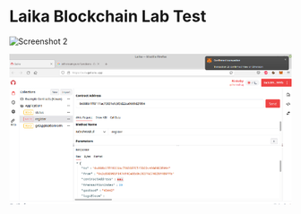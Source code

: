 # Laika Blockchain Lab Test

![Screenshot 2](https://raw.githubusercontent.com/ben-razor/laika-blockchain-lab-test/main/screenshot-2.png)

![Screenshot 1](https://raw.githubusercontent.com/ben-razor/laika-blockchain-lab-test/main/screenshot-1.png)

